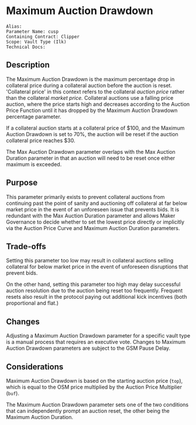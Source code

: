 # Maximum Auction Drawdown

```
Alias:
Parameter Name: cusp
Containing Contract: Clipper
Scope: Vault Type (Ilk)
Technical Docs:
```

## Description
The Maximum Auction Drawdown is the maximum percentage drop in collateral price during a collateral auction before the auction is reset. 'Collateral price' in this context refers to the collateral *auction price* rather than the collateral *market price.* Collateral auctions use a falling price auction, where the price starts high and decreases according to the Auction Price Function until it has dropped by the Maximum Auction Drawdown percentage parameter.

If a collateral auction starts at a collateral price of $100, and the Maximum Auction Drawdown is set to 70%, the auction will be reset if the auction collateral price reaches $30.

The Max Auction Drawdown parameter overlaps with the Max Auction Duration parameter in that an auction will need to be reset once either maximum is exceeded.

## Purpose

This parameter primarily exists to prevent collateral auctions from continuing past the point of sanity and auctioning off collateral at far below market price in the event of an unforeseen issue that prevents bids. It is redundant with the Max Auction Duration parameter and allows Maker Governance to decide whether to set the lowest price directly or implicitly via the Auction Price Curve and Maximum Auction Duration parameters.

## Trade-offs
Setting this parameter too low may result in collateral auctions selling collateral for below market price in the event of unforeseen disruptions that prevent bids. 

On the other hand, setting this parameter too high may delay successful auction resolution due to the auction being reset too frequently. Frequent resets also result in the protocol paying out additional kick incentives (both proportional and flat.) 

## Changes

Adjusting a Maximum Auction Drawdown parameter for a specific vault type is a manual process that requires an executive vote. Changes to Maximum Auction Drawdown parameters are subject to the GSM Pause Delay.

## Considerations

Maximum Auction Drawdown is based on the starting auction price (`top`), which is equal to the OSM price multiplied by the Auction Price Multiplier (`buf`).

The Maximum Auction Drawdown parameter sets one of the two conditions that can independently prompt an auction reset, the other being the Maximum Auction Duration.